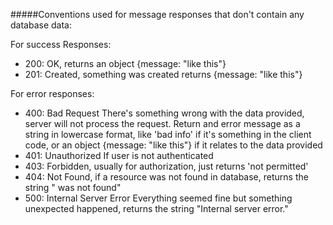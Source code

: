 #####Conventions used for message responses that don't contain any database data:

For success Responses:

- 200: OK, returns an object {message: "like this"}
- 201: Created, something was created returns {message: "like this"}

For error responses:

- 400: Bad Request
  There's something wrong with the data provided, server will not process the request.
  Return and error message as a string in lowercase format, like 'bad info' if it's something in the client code, or an object {message: "like this"} if it relates to the data provided
- 401: Unauthorized
  If user is not authenticated
- 403: Forbidden, usually for authorization, just returns 'not permitted'
- 404: Not Found, if a resource was not found in database, returns the string "<resource> was not found"
- 500: Internal Server Error
  Everything seemed fine but something unexpected happened, returns the string "Internal server error."
